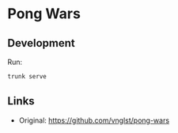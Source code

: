 # Pong Wars

## Development

Run:

```sh
trunk serve
```

## Links

- Original: https://github.com/vnglst/pong-wars
